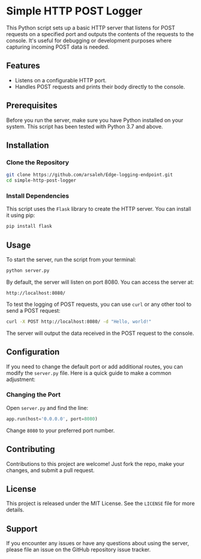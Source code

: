 # Simple HTTP POST Logger

This Python script sets up a basic HTTP server that listens for POST requests on a specified port and outputs the contents of the requests to the console. It's useful for debugging or development purposes where capturing incoming POST data is needed.

## Features

- Listens on a configurable HTTP port.
- Handles POST requests and prints their body directly to the console.

## Prerequisites

Before you run the server, make sure you have Python installed on your system. This script has been tested with Python 3.7 and above.

## Installation

### Clone the Repository

```bash
git clone https://github.com/arsaleh/Edge-logging-endpoint.git
cd simple-http-post-logger
```

### Install Dependencies

This script uses the `Flask` library to create the HTTP server. You can install it using pip:

```bash
pip install flask
```

## Usage

To start the server, run the script from your terminal:

```bash
python server.py
```

By default, the server will listen on port 8080. You can access the server at:

```
http://localhost:8080/
```

To test the logging of POST requests, you can use `curl` or any other tool to send a POST request:

```bash
curl -X POST http://localhost:8080/ -d "Hello, world!"
```

The server will output the data received in the POST request to the console.

## Configuration

If you need to change the default port or add additional routes, you can modify the `server.py` file. Here is a quick guide to make a common adjustment:

### Changing the Port

Open `server.py` and find the line:

```python
app.run(host='0.0.0.0', port=8080)
```

Change `8080` to your preferred port number.

## Contributing

Contributions to this project are welcome! Just fork the repo, make your changes, and submit a pull request.

## License

This project is released under the MIT License. See the `LICENSE` file for more details.

## Support

If you encounter any issues or have any questions about using the server, please file an issue on the GitHub repository issue tracker.
